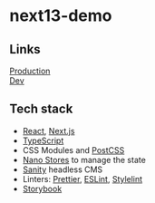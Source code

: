 # next13-demo

## Links

[Production](https://next13-demo.drimchansky.dev/)<br>
[Dev](https://next13-demo-dev.drimchansky.dev/)

## Tech stack

- [React](https://react.dev/), [Next.js](https://nextjs.org/)
- [TypeScript](https://www.typescriptlang.org/)
- CSS Modules and [PostCSS](https://postcss.org/)
- [Nano Stores](https://github.com/nanostores/nanostores) to manage the state
- [Sanity](https://www.sanity.io/) headless CMS
- Linters: [Prettier](https://prettier.io/), [ESLint](https://eslint.org/), [Stylelint](https://stylelint.io/)
- [Storybook](https://storybook.js.org/)
